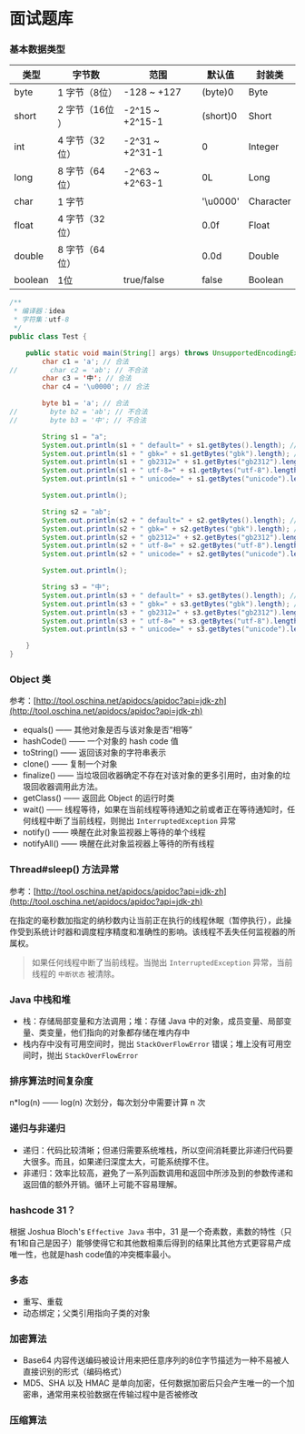 # 面试题库

### 基本数据类型

| 类型 | 字节数 | 范围 | 默认值 | 封装类 |
| --- | --- | --- | --- | --- |
| byte | 1 字节（8位）| -128 ~ +127 | (byte)0 | Byte
| short | 2 字节（16位 ）| -2^15 ~ +2^15-1 | (short)0 | Short
| int | 4 字节（32位）| -2^31 ~ +2^31-1 | 0 | Integer
| long | 8 字节（64位）| -2^63 ~ +2^63-1 | 0L | Long
| char | 1 字节 |  | '\u0000' | Character
| float | 4 字节（32位）|  | 0.0f | Float
| double | 8 字节（64位）|  | 0.0d | Double
| boolean | 1位 | true/false | false | Boolean

```java
/**
 * 编译器：idea
 * 字符集：utf-8
 */
public class Test {

    public static void main(String[] args) throws UnsupportedEncodingException {
        char c1 = 'a'; // 合法
//        char c2 = 'ab'; // 不合法
        char c3 = '中'; // 合法
        char c4 = '\u0000'; // 合法

        byte b1 = 'a'; // 合法
//        byte b2 = 'ab'; // 不合法
//        byte b3 = '中'; // 不合法

        String s1 = "a";
        System.out.println(s1 + " default=" + s1.getBytes().length); // 1
        System.out.println(s1 + " gbk=" + s1.getBytes("gbk").length); // 1
        System.out.println(s1 + " gb2312=" + s1.getBytes("gb2312").length); // 1
        System.out.println(s1 + " utf-8=" + s1.getBytes("utf-8").length); // 1
        System.out.println(s1 + " unicode=" + s1.getBytes("unicode").length); // 4

        System.out.println();

        String s2 = "ab";
        System.out.println(s2 + " default=" + s2.getBytes().length); // 2
        System.out.println(s2 + " gbk=" + s2.getBytes("gbk").length); // 2
        System.out.println(s2 + " gb2312=" + s2.getBytes("gb2312").length); // 2
        System.out.println(s2 + " utf-8=" + s2.getBytes("utf-8").length); // 2
        System.out.println(s2 + " unicode=" + s2.getBytes("unicode").length); // 6

        System.out.println();

        String s3 = "中";
        System.out.println(s3 + " default=" + s3.getBytes().length); // 3
        System.out.println(s3 + " gbk=" + s3.getBytes("gbk").length); // 2
        System.out.println(s3 + " gb2312=" + s3.getBytes("gb2312").length); // 2
        System.out.println(s3 + " utf-8=" + s3.getBytes("utf-8").length); // 3
        System.out.println(s3 + " unicode=" + s3.getBytes("unicode").length); // 4

    }
}
```

### Object 类

参考：[http://tool.oschina.net/apidocs/apidoc?api=jdk-zh](http://tool.oschina.net/apidocs/apidoc?api=jdk-zh)

* equals() —— 其他对象是否与该对象是否“相等”
* hashCode() —— 一个对象的 hash code 值
* toString() —— 返回该对象的字符串表示
* clone() —— 复制一个对象
* finalize() —— 当垃圾回收器确定不存在对该对象的更多引用时，由对象的垃圾回收器调用此方法。
* getClass() —— 返回此 Object 的运行时类
* wait() —— 线程等待，如果在当前线程等待通知之前或者正在等待通知时，任何线程中断了当前线程，则抛出 `InterruptedException` 异常
* notify() —— 唤醒在此对象监视器上等待的单个线程
* notifyAll() —— 唤醒在此对象监视器上等待的所有线程

### Thread#sleep() 方法异常

参考：[http://tool.oschina.net/apidocs/apidoc?api=jdk-zh](http://tool.oschina.net/apidocs/apidoc?api=jdk-zh)

在指定的毫秒数加指定的纳秒数内让当前正在执行的线程休眠（暂停执行），此操作受到系统计时器和调度程序精度和准确性的影响。该线程不丢失任何监视器的所属权。

> 如果任何线程中断了当前线程。当抛出 `InterruptedException` 异常，当前线程的 `中断状态` 被清除。

### Java 中栈和堆

* 栈：存储局部变量和方法调用；堆：存储 Java 中的对象，成员变量、局部变量、类变量，他们指向的对象都存储在堆内存中
* 栈内存中没有可用空间时，抛出 `StackOverFlowError` 错误；堆上没有可用空间时，抛出 `StackOverFlowError`

### 排序算法时间复杂度

n*log(n) —— log(n) 次划分，每次划分中需要计算 n 次

### 递归与非递归

* 递归：代码比较清晰；但递归需要系统堆栈，所以空间消耗要比非递归代码要大很多。而且，如果递归深度太大，可能系统撑不住。 
* 非递归：效率比较高，避免了一系列函数调用和返回中所涉及到的参数传递和返回值的额外开销。循环上可能不容易理解。

### hashcode 31？

根据 Joshua Bloch's `Effective Java` 书中，31 是一个奇素数，素数的特性（只有1和自己是因子）能够使得它和其他数相乘后得到的结果比其他方式更容易产成唯一性，也就是hash code值的冲突概率最小。

### 多态

* 重写、重载
* 动态绑定；父类引用指向子类的对象

### 加密算法

* Base64 内容传送编码被设计用来把任意序列的8位字节描述为一种不易被人直接识别的形式（编码格式）
* MD5、SHA 以及 HMAC 是单向加密，任何数据加密后只会产生唯一的一个加密串，通常用来校验数据在传输过程中是否被修改

### 压缩算法

